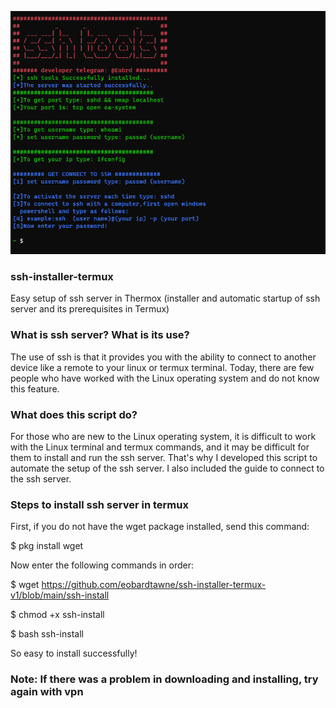 
![preview](preview.png "screenshot")



### ssh-installer-termux
Easy setup of ssh server in Thermox (installer and automatic startup of ssh server and its prerequisites in Termux)

### What is ssh server? What is its use?
The use of ssh is that it provides you with the ability to connect to another device like a remote to your linux or termux terminal.
Today, there are few people who have worked with the Linux operating system and do not know this feature.

### What does this script do?

For those who are new to the Linux operating system, it is difficult to work with the Linux terminal and termux commands, and it may be difficult for them to install and run the ssh server.
That's why I developed this script to automate the setup of the ssh server.
I also included the guide to connect to the ssh server.

### Steps to install ssh server in termux
First, if you do not have the wget package installed, send this command:

$ pkg install wget 

Now enter the following commands in order:

$ wget https://github.com/eobardtawne/ssh-installer-termux-v1/blob/main/ssh-install

$ chmod +x ssh-install

$ bash ssh-install

So easy to install successfully!
### Note: If there was a problem in downloading and installing, try again with vpn


